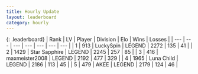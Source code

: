 ```yaml
---
title: Hourly Update
layout: leaderboard
category: hourly
---
```


{: .leaderboard}
| Rank | LV | Player | Division | Elo | Wins | Losses |
| --- | --- | --- | --- | --- | --- | --- |
| <span data-change="0">1</span> | 913 | <span title="ID: 498412">LuckySpin</span> | LEGEND | <span data-change="0">2272</span> | <span data-change="0">135</span> | <span data-change="0">41</span> |
| <span data-change="0">2</span> | 1429 | <span title="ID: 315148">Star Sapphire</span> | LEGEND | <span data-change="21">2245</span> | <span data-change="5">257</span> | <span data-change="0">85</span> |
| <span data-change="0">3</span> | 416 | <span title="ID: 410122">maxmeister2008</span> | LEGEND | <span data-change="0">2192</span> | <span data-change="0">477</span> | <span data-change="0">329</span> |
| <span data-change="0">4</span> | 1965 | <span title="ID: 164871">Luna Child</span> | LEGEND | <span data-change="0">2186</span> | <span data-change="0">113</span> | <span data-change="0">45</span> |
| <span data-change="0">5</span> | 479 | <span title="ID: 455100">AKEE</span> | LEGEND | <span data-change="0">2179</span> | <span data-change="0">124</span> | <span data-change="0">46</span> |